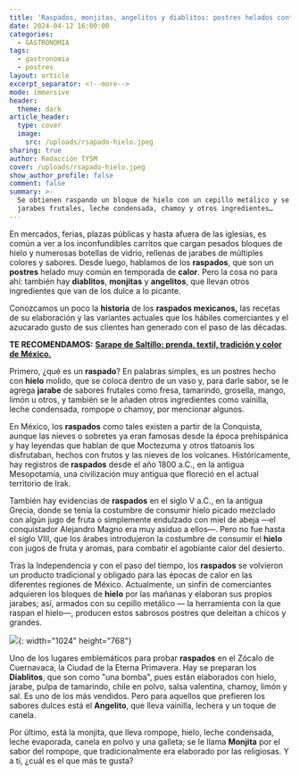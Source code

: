 ```yaml
---
title: 'Raspados, monjitas, angelitos y diablitos: postres helados contra el calor'
date: 2024-04-12 16:00:00
categories:
  - GASTRONOMIA
tags:
  - gastronomia
  - postres
layout: article
excerpt_separator: <!--more-->
mode: immersive
header:
  theme: dark
article_header:
  type: cover
  image:
    src: /uploads/rsapado-hielo.jpeg
sharing: true
author: Redacción TYSM
cover: /uploads/rsapado-hielo.jpeg
show_author_profile: false
comment: false
summary: >-
  Se obtienen raspando un bloque de hielo con un cepillo metálico y se bañan con
  jarabes frutales, leche condensada, chamoy y otros ingredientes…
---
```

En mercados, ferias, plazas públicas y hasta afuera de las iglesias, es común a ver a los inconfundibles carritos que cargan pesados bloques de hielo y numerosas botellas de vidrio, rellenas de jarabes de múltiples colores y sabores. Desde luego, hablamos de los **raspados**, que son un **postres** helado muy común en temporada de **calor**. Pero la cosa no para ahí: también hay **diablitos**, **monjitas** y **angelitos**, que llevan otros ingredientes que van de los dulce a lo picante.

Conozcamos un poco la **historia** de los **raspados mexicanos,** las recetas de su elaboración y las variantes actuales que los hábiles comerciantes y el azucarado gusto de sus clientes han generado con el paso de las décadas.

**TE RECOMENDAMOS:** [**Sarape de Saltillo: prenda, textil, tradición y color de México.**](https://blog.tonoysumariachi.com/mexicanisimos/2024/04/10/sarape-de-saltillo-prenda-textil-tradici%C3%B3n-y-color-de-m%C3%A9xico.html)

Primero, ¿qué es un **raspado**? En palabras simples, es un postres hecho con **hielo** molido, que se coloca dentro de un vaso y, para darle sabor, se le agrega **jarabe** de sabores frutales como fresa, tamarindo, grosella, mango, limón u otros, y también se le añaden otros ingredientes como vainilla, leche condensada, rompope o chamoy, por mencionar algunos.

En México, los **raspados** como tales existen a partir de la Conquista, aunque las nieves o sobretes ya eran famosas desde la época prehispánica y hay leyendas que hablan de que Moctezuma y otros tlatoanis los disfrutaban, hechos con frutos y las nieves de los volcanes. Históricamente, hay registros de **raspados** desde el año 1800 a.C., en la antigua Mesopotamia, una civilización muy antigua que floreció en el actual territorio de Irak.

También hay evidencias de **raspados** en el siglo V a.C., en la antigua Grecia, donde se tenía la costumbre de consumir hielo picado mezclado con algún jugo de fruta o simplemente endulzado con miel de abeja —el conquistador Alejandro Magno era muy asiduo a ellos—. Pero no fue hasta el siglo VIII, que los árabes introdujeron la costumbre de consumir el **hielo** con jugos de fruta y aromas, para combatir el agobiante calor del desierto.

Tras la Independencia y con el paso del tiempo, los **raspados** se volvieron un producto tradicional y obligado para las épocas de calor en las diferentes regiones de México. Actualmente, un sinfín de comerciantes adquieren los bloques de **hielo** por las mañanas y elaboran sus propios jarabes; así, armados con su cepillo metálico — la herramienta con la que raspan el hielo—, producen estos sabrosos postres que deleitan a chicos y grandes.

![](https://upload.wikimedia.org/wikipedia/commons/thumb/3/38/Sno_cone.jpg/1024px-Sno_cone.jpg){: width="1024" height="768"}

Uno de los lugares emblemáticos para probar **raspados** en el Zócalo de Cuernavaca, la Ciudad de la Eterna Primavera. Hay se preparan los **Diablitos**, que son como "una bomba", pues están elaborados con hielo, jarabe, pulpa de tamarindo, chile en polvo, salsa valentina, chamoy, limón y sal. Es uno de los más vendidos. Pero para aquellos que prefieren los sabores dulces está el **Angelito**, que lleva vainilla, lechera y un toque de canela.

Por último, está la monjita, que lleva rompope, hielo, leche condensada, leche evaporada, canela en polvo y una galleta; se le llama **Monjita** por el sabor del rompope, que tradicionalmente era elaborado por las religiosas. Y a ti, ¿cuál es el que más te gusta?

&nbsp;

&nbsp;

&nbsp;

&nbsp;
